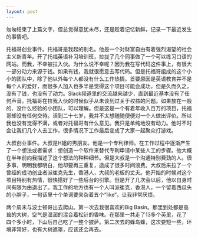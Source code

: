```yaml
---
layout: post
---
```


匆匆结束了上篇文字，但总觉得意犹未尽，还是趁着记忆新鲜，记录一下最近发生的事情吧。

托福哥创业事件。托福哥是我起的别名。他是一个对财富自由有着强烈渴望的社会主义新青年。开了托福英语补习培训班，拉拢了几个同事做了一个可以练习口语的网站。而我，不幸被拉入伙。为什么说不幸呢？因为我在写代码这件事上，有很大一部分动力来源于钱。如果有钱，我就很愿意去写代码。但是托福哥组成的这个小小的团队中，除了他以外每个人都没有什么工作热情。首要原因是英语教育并不是每个人的爱好，而很多人加入也多半是觉得这个项目可能会成功，但是久而久之，没有了钱，也没有了动力。Slack频道里的交流越来越少，直到最近基本没有了任何声音。托福哥在拉我入伙的时候似乎从未谈到过关于权益的问题。如果放在一般的、没什么经验的小团队，可以理解。但是这是一个有着年收入百万的项目，托福哥却没有任何交待。活到二十七岁，我并不太想随随便便对一个人做出评价。所以我也没有觉得不满，或者对托福哥有什么意见。我只是单纯地没有动力。他时不时会让我们几个人去工作，很多情况下工作最后变成了大家一起聚众打游戏。

大叔创业事件。大叔是H姐的男朋友。他是一个专利律师。在工作过程中逐渐产生了一个想法或者需求：想创造一个软件来替代专利申请中某些人工的步骤。他大概在半年前向我描述了这个想法的种种细节。但是大叔是一个沟通特别费劲的人。很多事，明明我都明白，他却要再三重复，造成了很多时间浪费。大叔后来拉了一个曾经的成功创业者派崔克先生，香港人，大叔的老板的丈夫。他开始的时候对这个项目特别有热情，很快搭好了一些后台的引擎。但是开了几次会以后，他以自身时间有限为由退出了。我工作的地方也有一个人叫派崔克，香港人，一个留着西瓜头的小胖子，一句话里十个单词要夹杂着五个“like“，让我非常厌烦。

两个周末与波士顿哥出去爬山。第一次去我很喜欢的Big Basin。那里到处都是高耸的大树，空气是湿润的混合着松针的香味。在那里一共走了13多个英里，花了四个多小时，下山后自己吃了一整个披萨。第二次去的蜂鸟蜂，这次要短一些，环境非常好，也有大树遮罩，应该还会再去。